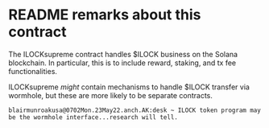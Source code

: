 # README remarks about this contract

The ILOCKsupreme contract handles $ILOCK business on the Solana blockchain. In particular, this is to include reward, staking, and tx fee functionalities.

ILOCKsupreme *might* contain mechanisms to handle $ILOCK transfer via wormhole, but these are more likely to be separate contracts.
```
blairmunroakusa@0702Mon.23May22.anch.AK:desk ~ ILOCK token program may be the wormhole interface...research will tell.
```



